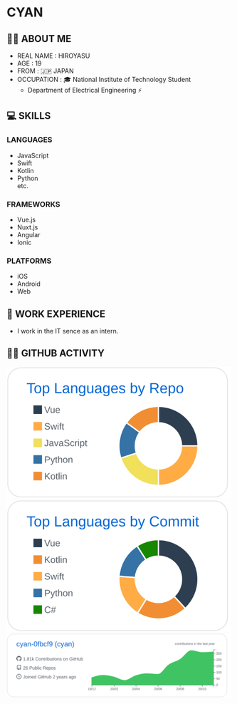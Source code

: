 # CYAN
## 🙋‍♂️ ABOUT ME
- REAL NAME : HIROYASU
- AGE : 19
- FROM : 🇯🇵 JAPAN
- OCCUPATION : 🎓 National Institute of Technology Student
  - Department of Electrical Engineering ⚡

## 💻 SKILLS
### LANGUAGES
- JavaScript
- Swift
- Kotlin
- Python  
etc.
### FRAMEWORKS
- Vue.js
- Nuxt.js
- Angular
- Ionic
### PLATFORMS
- iOS
- Android
- Web

## 💼 WORK EXPERIENCE
- I work in the IT sence as an intern.


## 🏃‍♂️ GITHUB ACTIVITY
![](https://raw.githubusercontent.com/cyan-0fbcf9/cyan-0fbcf9/main/profile-summary-card-output/github/1-repos-per-language.svg)
![](https://raw.githubusercontent.com/cyan-0fbcf9/cyan-0fbcf9/main/profile-summary-card-output/github/2-most-commit-language.svg)
![](https://raw.githubusercontent.com/cyan-0fbcf9/cyan-0fbcf9/main/profile-summary-card-output/github/0-profile-details.svg)
